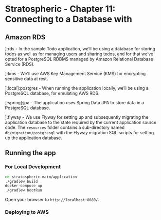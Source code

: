 # Stratospheric - Chapter 11: Connecting to a Database with

## Amazon RDS

]:rds - In the sample Todo application, we’ll be using a database for storing todos as well as for managing users and sharing todos, and for that we’ve opted for a PostgreSQL RDBMS managed by Amazon Relational Database Service (RDS).

]:kms - We'll use AWS Key Management Service (KMS) for encrypting sensitive data at rest.

]:local]:postgres  - When running the application locally, we’ll be using a PostgreSQL database, for emulating AWS RDS.

]:spring]:jpa - The application uses Spring Data JPA to store data in a PostgreSQL database.

]:flyway - We use Flyway for setting up and subsequently migrating the application database to the state required by the current application source code. The `resources` folder contains a sub-directory named `db/migration/postgresql` with the Flyway migration SQL scripts for setting up the application database.

## Running the app

### For Local Development

```bash
cd stratospheric-main/application
./gradlew build
docker-compose up
./gradlew bootRun
```

Open your browser to `http://localhost:8080/`.

### Deploying to AWS
